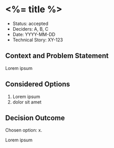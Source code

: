 # <%= title %>

- Status: accepted
- Deciders: A, B, C
- Date: YYYY-MM-DD
- Technical Story: XY-123

## Context and Problem Statement

Lorem ipsum

## Considered Options

1. Lorem ipsum
2. dolor sit amet

## Decision Outcome

Chosen option: x.

Lorem ipsum
